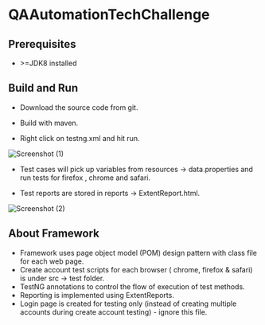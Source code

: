 # QAAutomationTechChallenge

## Prerequisites
* \>=JDK8 installed

## Build and Run 
- Download the source code from git. 

- Build with maven.

- Right click on testng.xml and hit run. 

 ![Screenshot (1)](https://user-images.githubusercontent.com/75461516/152078926-176eba04-cbb3-4e49-ad1b-bcd5299f980d.png)
- Test cases will pick up variables from resources -> data.properties and run tests for firefox , chrome and safari. 

- Test reports are stored in reports -> ExtentReport.html. 

![Screenshot (2)](https://user-images.githubusercontent.com/75461516/152079185-25986816-bee5-489f-8da5-f07095b6faa7.png)

## About Framework 
- Framework uses page object model (POM) design pattern with class file for each web page.
- Create account test scripts for each browser ( chrome, firefox & safari) is under src -> test folder.
- TestNG annotations to control the flow of execution of test methods.
- Reporting is implemented using ExtentReports.
- Login page is created for testing only (instead of creating multiple accounts during create account testing) - ignore this file. 
